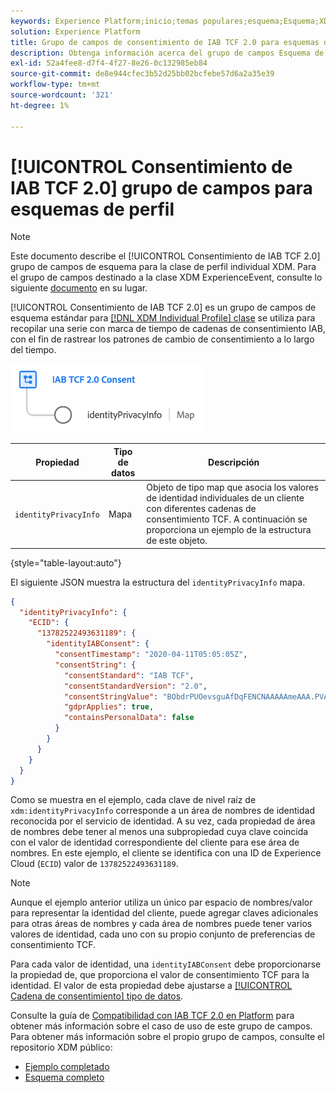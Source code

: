 ```yaml
---
keywords: Experience Platform;inicio;temas populares;esquema;Esquema;XDM;perfil individual;campos;esquemas;Esquemas;Diseño de esquema;grupo de campos;grupo de campos;iab;tcf;consentimiento;
solution: Experience Platform
title: Grupo de campos de consentimiento de IAB TCF 2.0 para esquemas de perfil
description: Obtenga información acerca del grupo de campos Esquema de consentimiento TCF 2.0 de IAB para la clase Perfil individual de XDM.
exl-id: 52a4fee8-d7f4-4f27-8e26-0c132985eb84
source-git-commit: de8e944cfec3b52d25bb02bcfebe57d6a2a35e39
workflow-type: tm+mt
source-wordcount: '321'
ht-degree: 1%

---
```


# [!UICONTROL Consentimiento de IAB TCF 2.0] grupo de campos para esquemas de perfil

>[!NOTE]
>
>Este documento describe el [!UICONTROL Consentimiento de IAB TCF 2.0] grupo de campos de esquema para la clase de perfil individual XDM. Para el grupo de campos destinado a la clase XDM ExperienceEvent, consulte lo siguiente [documento](../event/iab.md) en su lugar.

[!UICONTROL Consentimiento de IAB TCF 2.0] es un grupo de campos de esquema estándar para [[!DNL XDM Individual Profile] clase](../../classes/individual-profile.md) se utiliza para recopilar una serie con marca de tiempo de cadenas de consentimiento IAB, con el fin de rastrear los patrones de cambio de consentimiento a lo largo del tiempo.

![](../../images/field-groups/iab-profile.png)

| Propiedad | Tipo de datos | Descripción |
| --- | --- | --- |
| `identityPrivacyInfo` | Mapa | Objeto de tipo map que asocia los valores de identidad individuales de un cliente con diferentes cadenas de consentimiento TCF. A continuación se proporciona un ejemplo de la estructura de este objeto. |

{style="table-layout:auto"}

El siguiente JSON muestra la estructura del `identityPrivacyInfo` mapa.

```json
{
  "identityPrivacyInfo": {
    "ECID": {
      "13782522493631189": {
        "identityIABConsent": {
          "consentTimestamp": "2020-04-11T05:05:05Z",
          "consentString": {
            "consentStandard": "IAB TCF",
            "consentStandardVersion": "2.0",
            "consentStringValue": "BObdrPUOevsguAfDqFENCNAAAAAmeAAA.PVAfDObdrA.DqFENCAmeAENCDA",
            "gdprApplies": true,
            "containsPersonalData": false
          }
        }
      }
    }
  }
}
```

Como se muestra en el ejemplo, cada clave de nivel raíz de `xdm:identityPrivacyInfo` corresponde a un área de nombres de identidad reconocida por el servicio de identidad. A su vez, cada propiedad de área de nombres debe tener al menos una subpropiedad cuya clave coincida con el valor de identidad correspondiente del cliente para ese área de nombres. En este ejemplo, el cliente se identifica con una ID de Experience Cloud (`ECID`) valor de `13782522493631189`.

>[!NOTE]
>
>Aunque el ejemplo anterior utiliza un único par espacio de nombres/valor para representar la identidad del cliente, puede agregar claves adicionales para otras áreas de nombres y cada área de nombres puede tener varios valores de identidad, cada uno con su propio conjunto de preferencias de consentimiento TCF.

Para cada valor de identidad, una `identityIABConsent` debe proporcionarse la propiedad de, que proporciona el valor de consentimiento TCF para la identidad. El valor de esta propiedad debe ajustarse a [[!UICONTROL Cadena de consentimiento] tipo de datos](../../data-types/consent-string.md).

Consulte la guía de [Compatibilidad con IAB TCF 2.0 en Platform](../../../landing/governance-privacy-security/consent/iab/overview.md) para obtener más información sobre el caso de uso de este grupo de campos. Para obtener más información sobre el propio grupo de campos, consulte el repositorio XDM público:

* [Ejemplo completado](https://github.com/adobe/xdm/blob/master/components/fieldgroups/profile/profile-privacy.example.1.json)
* [Esquema completo](https://github.com/adobe/xdm/blob/master/components/fieldgroups/profile/profile-privacy.schema.json)
